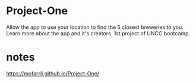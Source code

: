 # Project-One
Allow the app to use your location to find the 5 closest breweries to you. Learn more about the app and it's creators. 1st project of UNCC bootcamp. 

# notes
https://mofarril.github.io/Project-One/
